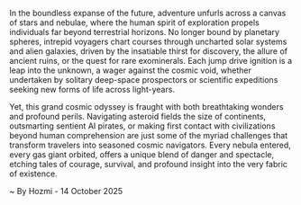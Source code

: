 
In the boundless expanse of the future, adventure unfurls across a canvas of stars and nebulae, where the human spirit of exploration propels individuals far beyond terrestrial horizons. No longer bound by planetary spheres, intrepid voyagers chart courses through uncharted solar systems and alien galaxies, driven by the insatiable thirst for discovery, the allure of ancient ruins, or the quest for rare exominerals. Each jump drive ignition is a leap into the unknown, a wager against the cosmic void, whether undertaken by solitary deep-space prospectors or scientific expeditions seeking new forms of life across light-years.

Yet, this grand cosmic odyssey is fraught with both breathtaking wonders and profound perils. Navigating asteroid fields the size of continents, outsmarting sentient AI pirates, or making first contact with civilizations beyond human comprehension are just some of the myriad challenges that transform travelers into seasoned cosmic navigators. Every nebula entered, every gas giant orbited, offers a unique blend of danger and spectacle, etching tales of courage, survival, and profound insight into the very fabric of existence.

~ By Hozmi - 14 October 2025
